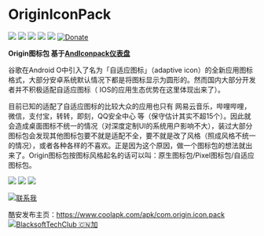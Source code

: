 # OriginIconPack
[![](https://img.shields.io/badge/Download-Coolapk-brightgreen.svg)](https://www.coolapk.com/apk/com.origin.icon.pack)
![](https://img.shields.io/github/license/Oblatum/Oblatum_IconPack.svg)
![](https://img.shields.io/badge/api-16+-green.svg)
![](https://img.shields.io/badge/release-2.4.7-green.svg)
![](https://img.shields.io/badge/icons-713-orange.svg)
[![Donate](https://img.shields.io/badge/donate-Alipay|WeChat|TenPay-blue.svg)](http://pay.hotapp.cn/)

**Origin图标包 基于[AndIconpack仪表盘](https://github.com/hujincan/AndIconpack)**

谷歌在Android O中引入了名为「自适应图标」（adaptive icon）的全新应用图标格式，大部分安卓系统默认情况下都是将图标显示为圆形的。然而国内大部分开发者并不积极适配自适应图标（ IOS的应用生态优势在这里体现出来了）。

目前已知的适配了自适应图标的比较大众的应用也只有 网易云音乐，哔哩哔哩，微信，支付宝，转转，即刻，QQ安全中心 等（保守估计其实不超15个）。因此就会造成桌面图标不统一的情况（对深度定制UI的系统用户影响不大），装过大部分图标包会发现其他图标包要不就是适配不全，要不就是改了风格（照成风格不统一的情况），或者各种各样的不喜欢。正是因为这个原因，做一个图标包的想法就出来了。Origin图标包按图标风格起名的话可以叫：原生图标包/Pixel图标包/自适应图标包。

<img src="http://image.coolapk.com/apk_image/2019/0607/23/-2-220319-o_1dcp8160uj0blb11tctcgvhchq-uid-874616@1080x1920.png.t.jpg"/>  <img src="http://image.coolapk.com/apk_image/2019/0318/13/c028cb3ab9ef7ce1f8c007cff7b338ab-220319-o_1d67jrlth1ue81b1a1ivt192t1p2is-uid-874616@1080x1920.png.t.jpg"/>  <img src="http://image.coolapk.com/apk_image/2019/0318/13/9031654615df601f1506bd1de59c2400-220319-o_1d67jrltf1pf8a3m44vs191n9or-uid-874616@1080x1920.png.t.jpg"/>

[![联系我](https://img.shields.io/badge/%E8%81%94%E7%B3%BB%E6%88%91-QQ%E7%BE%A4-lightgrey)](//shang.qq.com/wpa/qunwpa?idkey=b84ad156e9d6dc26527756186a062545b759ad95d7adaa46660f010950210fac)

酷安发布主页：<https://www.coolapk.com/apk/com.origin.icon.pack>
[![BlacksoftTechClub  🇨🇳加](pub.idqqimg.com/wpa/images/group.png "BlacksoftTechClub  🇨🇳加")](//shang.qq.com/wpa/qunwpa?idkey=b84ad156e9d6dc26527756186a062545b759ad95d7adaa46660f010950210fac)
